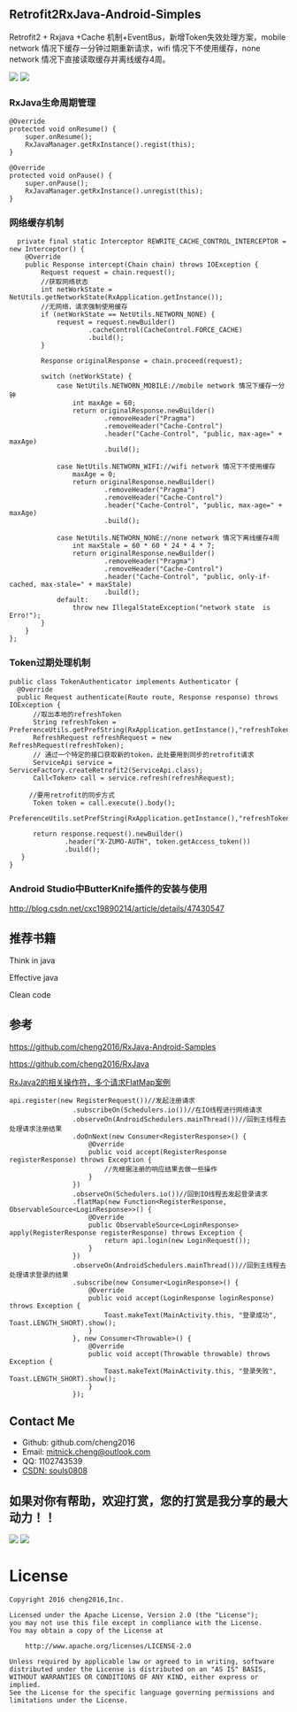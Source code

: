 ## Retrofit2RxJava-Android-Simples
Retrofit2 + Rxjava +Cache 机制+EventBus，新增Token失效处理方案，mobile network 情况下缓存一分钟过期重新请求，wifi 情况下不使用缓存，none network 情况下直接读取缓存并离线缓存4周。

![](screenshot/2016-08-09-14-24-52.png)   ![](screenshot/2016-08-09-14-26-52.png)


### RxJava生命周期管理

```
@Override
protected void onResume() {
    super.onResume();
    RxJavaManager.getRxInstance().regist(this);
}

@Override
protected void onPause() {
    super.onPause();
    RxJavaManager.getRxInstance().unregist(this);
}
```



### 网络缓存机制

      private final static Interceptor REWRITE_CACHE_CONTROL_INTERCEPTOR = new Interceptor() {
        @Override
        public Response intercept(Chain chain) throws IOException {
            Request request = chain.request();
            //获取网络状态
            int netWorkState = NetUtils.getNetworkState(RxApplication.getInstance());
            //无网络，请求强制使用缓存
            if (netWorkState == NetUtils.NETWORN_NONE) {
                request = request.newBuilder()
                        .cacheControl(CacheControl.FORCE_CACHE)
                        .build();
            }
    
            Response originalResponse = chain.proceed(request);
    
            switch (netWorkState) {
                case NetUtils.NETWORN_MOBILE://mobile network 情况下缓存一分钟
                    int maxAge = 60;
                    return originalResponse.newBuilder()
                            .removeHeader("Pragma")
                            .removeHeader("Cache-Control")
                            .header("Cache-Control", "public, max-age=" + maxAge)
                            .build();
    
                case NetUtils.NETWORN_WIFI://wifi network 情况下不使用缓存
                    maxAge = 0;
                    return originalResponse.newBuilder()
                            .removeHeader("Pragma")
                            .removeHeader("Cache-Control")
                            .header("Cache-Control", "public, max-age=" + maxAge)
                            .build();
    
                case NetUtils.NETWORN_NONE://none network 情况下离线缓存4周
                    int maxStale = 60 * 60 * 24 * 4 * 7;
                    return originalResponse.newBuilder()
                            .removeHeader("Pragma")
                            .removeHeader("Cache-Control")
                            .header("Cache-Control", "public, only-if-cached, max-stale=" + maxStale)
                            .build();
                default:
                    throw new IllegalStateException("network state  is Erro!");
            }
        }
    };

### Token过期处理机制

    public class TokenAuthenticator implements Authenticator {
      @Override
      public Request authenticate(Route route, Response response) throws IOException {
          //取出本地的refreshToken
          String refreshToken = PreferenceUtils.getPrefString(RxApplication.getInstance(),"refreshToken","");
          RefreshRequest refreshRequest = new RefreshRequest(refreshToken);
          // 通过一个特定的接口获取新的token，此处要用到同步的retrofit请求
          ServiceApi service = ServiceFactory.createRetrofit2(ServiceApi.class);
          Call<Token> call = service.refresh(refreshRequest);
    
         //要用retrofit的同步方式
          Token token = call.execute().body();
          PreferenceUtils.setPrefString(RxApplication.getInstance(),"refreshToken",token.getRefresh_token());
    
          return response.request().newBuilder()
                  .header("X-ZUMO-AUTH", token.getAccess_token())
                  .build();
       }
    }



### Android Studio中ButterKnife插件的安装与使用


http://blog.csdn.net/cxc19890214/article/details/47430547


## 推荐书籍

Think in java

Effective java

Clean code


## 参考

https://github.com/cheng2016/RxJava-Android-Samples

https://github.com/cheng2016/RxJava

[RxJava2的相关操作符，多个请求FlatMap案例](https://blog.csdn.net/dongxianfei/article/details/78541698)

    api.register(new RegisterRequest())//发起注册请求
                    .subscribeOn(Schedulers.io())//在IO线程进行网络请求
                    .observeOn(AndroidSchedulers.mainThread())//回到主线程去处理请求注册结果
                    .doOnNext(new Consumer<RegisterResponse>() {
                        @Override
                        public void accept(RegisterResponse registerResponse) throws Exception {
                            //先根据注册的响应结果去做一些操作
                        }
                    })
                    .observeOn(Schedulers.io())//回到IO线程去发起登录请求
                    .flatMap(new Function<RegisterResponse, ObservableSource<LoginResponse>>() {
                        @Override
                        public ObservableSource<LoginResponse> apply(RegisterResponse registerResponse) throws Exception {
                            return api.login(new LoginRequest());
                        }
                    })
                    .observeOn(AndroidSchedulers.mainThread())//回到主线程去处理请求登录的结果
                    .subscribe(new Consumer<LoginResponse>() {
                        @Override
                        public void accept(LoginResponse loginResponse) throws Exception {
                            Toast.makeText(MainActivity.this, "登录成功", Toast.LENGTH_SHORT).show();
                        }
                    }, new Consumer<Throwable>() {
                        @Override
                        public void accept(Throwable throwable) throws Exception {
                            Toast.makeText(MainActivity.this, "登录失败", Toast.LENGTH_SHORT).show();
                        }
                    });
 

## Contact Me

- Github: github.com/cheng2016
- Email: mitnick.cheng@outlook.com
- QQ: 1102743539
- [CSDN: souls0808](https://blog.csdn.net/chengzhenjia?type=blog)


## 如果对你有帮助，欢迎打赏，您的打赏是我分享的最大动力！！

![](https://github.com/cheng2016/CustomScrollBarSample/blob/main/56130.png)   ![](https://github.com/cheng2016/CustomScrollBarSample/blob/main/772ac.png)   

# License

    Copyright 2016 cheng2016,Inc.

    Licensed under the Apache License, Version 2.0 (the "License");
    you may not use this file except in compliance with the License.
    You may obtain a copy of the License at

        http://www.apache.org/licenses/LICENSE-2.0

    Unless required by applicable law or agreed to in writing, software
    distributed under the License is distributed on an "AS IS" BASIS,
    WITHOUT WARRANTIES OR CONDITIONS OF ANY KIND, either express or implied.
    See the License for the specific language governing permissions and
    limitations under the License.

